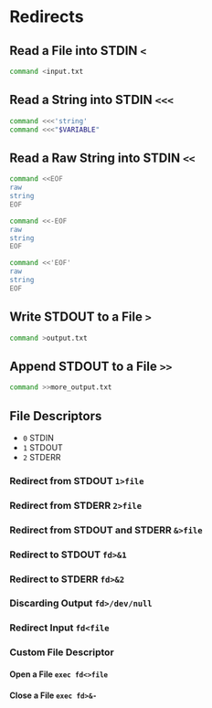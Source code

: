 # Redirects

## Read a File into STDIN `<`

```bash
command <input.txt
```

## Read a String into STDIN `<<<`

```bash
command <<<'string'
command <<<"$VARIABLE"
```

## Read a Raw String into STDIN `<<`

```bash
command <<EOF
raw
string
EOF
```

```bash
command <<-EOF
raw
string
EOF
```

```bash
command <<'EOF'
raw
string
EOF
```

## Write STDOUT to a File `>`

```bash
command >output.txt
```

## Append STDOUT to a File `>>`

```bash
command >>more_output.txt
```

## File Descriptors

- `0` STDIN
- `1` STDOUT
- `2` STDERR

### Redirect from STDOUT `1>file`

### Redirect from STDERR `2>file`

### Redirect from STDOUT and STDERR `&>file`

### Redirect to STDOUT `fd>&1`

### Redirect to STDERR `fd>&2`

### Discarding Output `fd>/dev/null`

### Redirect Input `fd<file`

### Custom File Descriptor

#### Open a File `exec fd<>file`

#### Close a File `exec fd>&-`
